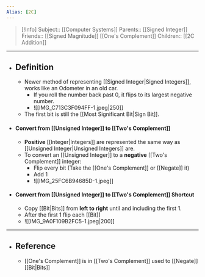 ```yaml
---
Alias: [2C]
---
```

> [!Info]
> Subject:: [[Computer Systems]]
> Parents:: [[Signed Integer]]
> Friends:: [[Signed Magnitude]] [[One's Complement]]
> Children:: [[2C Addition]]
---
- ## Definition
	- Newer method of representing [[Signed Integer|Signed Integers]], works like an Odometer in an old car.
		- If you roll the number back past 0, it flips to its largest negative number.
		- ![[IMG_C713C3F094FF-1.jpeg|250]]
	- The first bit is still the [[Most Significant Bit|Sign Bit]].
- #### Convert from [[Unsigned Integer]] to [[Two's Complement]]
	- **Positive** [[Integer|Integers]] are represented the same way as [[Unsigned Integer|Unsigned Integers]] are.
	- To convert an [[Unsigned Integer]] to a **negative** [[Two's Complement]] integer:
		- Flip every bit (Take the [[One's Complement]] or [[Negate]] it)
		- Add 1
		- ![[IMG_25FC6B94685D-1.jpeg]]
- #### Convert from [[Unsigned Integer]] to [[Two's Complement]] Shortcut
	- Copy [[Bit|Bits]] from **left to right** until and including the first 1.
	- After the first 1 flip each [[Bit]]
	- ![[IMG_9A0F109B2FC5-1.jpeg|200]]
---
- ## Reference
	- [[One's Complement]] is in [[Two's Complement]] used to [[Negate]] [[Bit|Bits]]